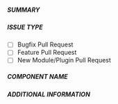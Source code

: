 ##### SUMMARY
<!--- Describe the change below, including rationale and design decisions -->

<!--- HINT: Include "Fixes #nnn" if you are fixing an existing issue -->

##### ISSUE TYPE
<!--- Pick one or more below and delete the rest.
      'Test Pull Request' is for PRs that add/extend tests without code changes. -->
- [ ] Bugfix Pull Request
- [ ] Feature Pull Request
- [ ] New Module/Plugin Pull Request

##### COMPONENT NAME
<!--- Write the SHORT NAME of the module below. -->

##### ADDITIONAL INFORMATION
<!--- Include additional information to help people understand the change here -->
<!--- A step-by-step reproduction of the problem is helpful if there is no related issue -->

<!--- Paste verbatim command output below, e.g. before and after your change -->
```paste below

```